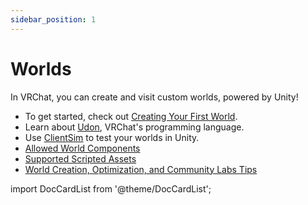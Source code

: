```yaml
---
sidebar_position: 1
---
```


# Worlds
In VRChat, you can create and visit custom worlds, powered by Unity!

- To get started, check out [Creating Your First World](/worlds/creating-your-first-world).
- Learn about [Udon](/worlds/udon), VRChat's programming language.
- Use [ClientSim](/worlds/clientsim/) to test your worlds in Unity.
- [Allowed World Components](/worlds/whitelisted-world-components) 
- [Supported Scripted Assets](/worlds/supported-assets) 
- [World Creation, Optimization, and Community Labs Tips](/worlds/submitting-a-world-to-be-made-public)

import DocCardList from '@theme/DocCardList';

<DocCardList />
